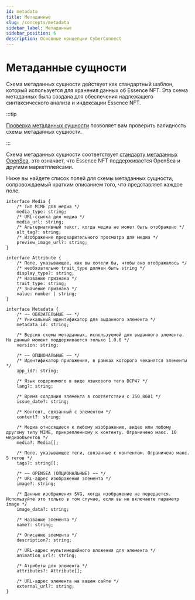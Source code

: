 ```yaml
---
id: metadata
title: Метаданные
slug: /concepts/metadata
sidebar_label: Метаданные
sidebar_position: 6
description: Основные концепции CyberConnect
---
```


# Метаданные сущности

Схема метаданных сущности действует как стандартный шаблон, который используется для хранения данных об Essence NFT. Эта схема метаданных была создана для обеспечения надлежащего синтаксического анализа и индексации Essence NFT.

:::tip

[Проверка метаданных сущности](/guides/query/verify-essence-metadata) позволяет вам проверить валидность схемы метаданных сущности.

:::

Схема метаданных сущности соответствует [стандарту метаданных OpenSea](https://docs.opensea.io/docs/metadata-standards), это означает, что Essence NFT поддерживается OpenSea и другими маркетплейсами.

Ниже вы найдете список полей для схемы метаданных сущности, сопровождаемый кратким описанием того, что представляет каждое поле.

```tsx
interface Media {
    /* Тип MIME для медиа */
    media_type: string;
    /* URL-ссылка для медиа */
    media_url: string;
    /* Альтернативный текст, когда медиа не может быть отображено */
    alt_tag?: string;
    /* Изображение предварительного просмотра для медиа */
    preview_image_url?: string;
}

interface Attribute {
    /* Поле, указывающее, как вы хотели бы, чтобы оно отображалось */
    /* необязательно trait_type должен быть string */
    display_type?: string;
    /* Название признака */
    trait_type: string;
    /* Значение признака */
    value: number | string;
}

interface Metadata {
    /* ~~ ОБЯЗАТЕЛЬНЫЕ ~~ */
    /* Уникальный идентификатор для выданного элемента */
    metadata_id: string;

    /* Версия схемы метаданных, используемой для выданного элемента. На данный момент поддерживается только 1.0.0 */
    version: string;

    /* ~~ ОПЦИОНАЛЬНЫЕ ~~ */
    /* Идентификатор приложения, в рамках которого чеканятся элементы */
    app_id?: string;

    /* Язык содержимого в виде языкового тега BCP47 */
    lang?: string;

    /* Время создания элемента в соответствии с ISO 8601 */
    issue_date?: string;

    /* Контент, связанный с элементом */
    content?: string;

    /* Медиа относящиеся к любому изображению, видео или любому другому типу MIME, прикрепленному к контенту. Ограничено макс. 10 медиаобъектов */
    media?: Media[];

    /* Поле, указывающее теги, связанные с контентом. Ограничено макс. 5 тегов */
    tags?: string[];

    /* ~~ OPENSEA (ОПЦИОНАЛЬНЫЕ) ~~ */
    /* URL-адрес изображения элемента */
    image?: string;

    /* Данные изображения SVG, когда изображение не передается. Используйте это только в том случае, если вы не включаете параметр image */
    image_data?: string;

    /* Название элемента */
    name?: string;

    /* Описание элемента */
    description?: string;

    /* URL-адрес мультимедийного вложения для элемента */
    animation_url?: string;

    /* Атрибуты для элемента */
    attributes?: Attribute[];

    /* URL-адрес элемента на вашем сайте */
    external_url?: string;
}
```
